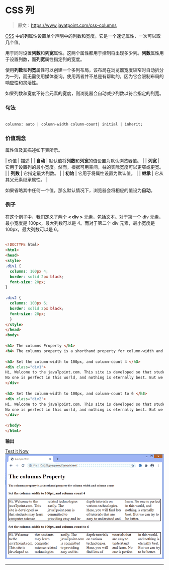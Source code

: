 # CSS 列

> 原文：<https://www.javatpoint.com/css-columns>

[CSS](https://www.javatpoint.com/css-tutorial) 中的**列**属性设置单个声明中的列数和宽度。它是一个速记属性，一次可以取几个值。

用于同时设置**列数**和**列宽**属性。这两个属性都用于控制将出现多少列。**列数**属性用于设置列数，而**列宽**属性指定列的宽度。

使用**列数**和**列宽**属性可以创建一个多列布局，该布局在浏览器宽度较窄时自动拆分为一列，而无需使用媒体查询。使用两者并不总是有帮助的，因为它会限制布局的响应性和灵活性。

如果列数和宽度不符合元素的宽度，则浏览器会自动减少列数以符合指定的列宽。

### 句法

```html

columns: auto | column-width column-count| initial | inherit;	

```

### 价值观念

属性值及其描述如下表所示。

| 价值 | 描述 |
| **自动** | 默认值将**列数**和**列宽**的值设置为默认浏览器值。 |
| **列宽** | 它用于设置列的最小宽度。然而，根据可用空间，柱的实际宽度可以更窄或更宽。 |
| **列数** | 它指定最大列数。 |
| **初始** | 它用于将属性设置为默认值。 |
| **继承** | 它从其父元素继承属性。 |

如果省略其中任何一个值，那么默认情况下，浏览器会将相应的值设为**自动**。

### 例子

在这个例子中，我们定义了两个 **< div >** 元素，包括文本。对于第一个 div 元素，最小宽度是 100px，最大列数可以是 4。而对于第二个 div 元素，最小宽度是 100px，最大列数可以是 6。

```html

<!DOCTYPE html>
<html>
<head>
<style> 
.div1 {
  columns: 100px 4;
  border: solid 2px black;
  font-size: 20px;
}

.div2 {
  columns: 100px 6;
  border: solid 2px black;
  font-size: 20px;
  }
</style>
</head>
<body>

<h1> The columns Property </h1>
<h4> The columns property is a shorthand property for column-width and column-count </h4>

<h3> Set the column-width to 100px, and column-count 4 </h3>
<div class="div1">
Hi, Welcome to the javaTpoint.com. This site is developed so that students may learn computer science related technologies easily. The javaTpoint.com is committed to providing easy and in-depth tutorials on various technologies. Here, you will find lots of tutorials that are easy to understand and learn.
No one is perfect in this world, and nothing is eternally best. But we can try to be better.
</div>

<h3> Set the column-width to 100px, and column-count to 6 </h3>
<div class="div2">
Hi, Welcome to the javaTpoint.com. This site is developed so that students may learn computer science related technologies easily. The javaTpoint.com is committed to providing easy and in-depth tutorials on various technologies. Here, you will find lots of tutorials that are easy to understand and learn.
No one is perfect in this world, and nothing is eternally best. But we can try to be better.
</div>

</body>
</html>

```

**输出**

[Test it Now](https://www.javatpoint.com/oprweb/test.jsp?filename=css-columns1) ![CSS columns](img/438f0a76b0f8b707617a2af095cfecd7.png)

* * *